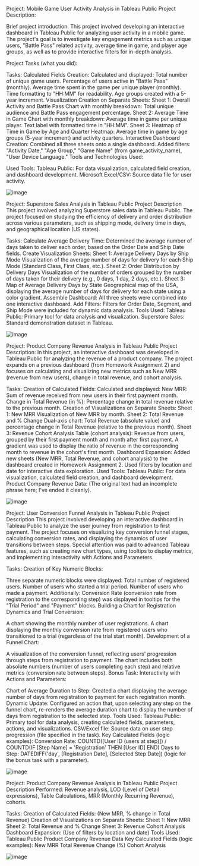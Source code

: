 Project: Mobile Game User Activity Analysis in Tableau Public
Project Description:

Brief project introduction.
This project involved developing an interactive dashboard in Tableau Public for analyzing user activity in a mobile game. The project's goal is to investigate key engagement metrics such as unique users, "Battle Pass" related activity, average time in game, and player age groups, as well as to provide interactive filters for in-depth analysis.

Project Tasks (what you did):

Tasks:
Calculated Fields Creation: Calculated and displayed: Total number of unique game users. Percentage of users active in "Battle Pass" (monthly). Average time spent in the game per unique player (monthly). Time formatting to "HH:MM" for readability. Age groups created with a 5-year increment.
Visualization Creation on Separate Sheets:
Sheet 1: Overall Activity and Battle Pass
Chart with monthly breakdown: Total unique audience and Battle Pass engagement percentage.
Sheet 2: Average Time in Game
Chart with monthly breakdown: Average time in game per unique player.
Text label with formatted time in "HH:MM".
Sheet 3: Heatmap of Time in Game by Age and Quarter
Heatmap: Average time in game by age groups (5-year increment) and activity quarters.
Interactive Dashboard Creation: Combined all three sheets onto a single dashboard. Added filters: "Activity Date," "Age Group," "Game Name" (from game_activity_name), "User Device Language."
Tools and Technologies Used:

Used Tools:
Tableau Public: For data visualization, calculated field creation, and dashboard development.
Microsoft Excel/CSV: Source data file for user activity.

  ![image](https://github.com/user-attachments/assets/e6748e22-779d-45a2-9573-65c53d48244a)

  
Project: Superstore Sales Analysis in Tableau Public
Project Description
This project involved analyzing Superstore sales data in Tableau Public. The project focused on studying the efficiency of delivery and order distribution across various parameters, such as shipping mode, delivery time in days, and geographical location (US states).

Tasks:
Calculate Average Delivery Time: Determined the average number of days taken to deliver each order, based on the Order Date and Ship Date fields.
Create Visualization Sheets:
Sheet 1: Average Delivery Days by Ship Mode
Visualization of the average number of days for delivery for each Ship Mode (Standard Class, First Class, etc.).
Sheet 2: Order Distribution by Delivery Days
Visualization of the number of orders grouped by the number of days taken for their delivery (e.g., 0 days, 1 day, 2 days, etc.).
Sheet 3: Map of Average Delivery Days by State
Geographical map of the USA, displaying the average number of days for delivery for each state using a color gradient.
Assemble Dashboard:
All three sheets were combined into one interactive dashboard.
Add Filters:
Filters for Order Date, Segment, and Ship Mode were included for dynamic data analysis.
Tools Used:
Tableau Public: Primary tool for data analysis and visualization.
Superstore Sales: Standard demonstration dataset in Tableau.

![image](https://github.com/user-attachments/assets/46f49704-4a32-4934-8927-c2231f8f393a)


Project: Product Company Revenue Analysis in Tableau Public
Project Description:
In this project, an interactive dashboard was developed in Tableau Public for analyzing the revenue of a product company. The project expands on a previous dashboard (from Homework Assignment 2) and focuses on calculating and visualizing new metrics such as New MRR (revenue from new users), change in total revenue, and cohort analysis.

Tasks:
Creation of Calculated Fields: Calculated and displayed:
New MRR: Sum of revenue received from new users in their first payment month.
Change in Total Revenue (in %): Percentage change in total revenue relative to the previous month.
Creation of Visualizations on Separate Sheets:
Sheet 1: New MRR
Visualization of New MRR by month.
Sheet 2: Total Revenue and % Change
Dual-axis chart: Total Revenue (absolute value) and percentage change in Total Revenue (relative to the previous month).
Sheet 3: Revenue Cohort Analysis
Table (cohort analysis): Revenue from users, grouped by their first payment month and month after first payment. A gradient was used to display the ratio of revenue in the corresponding month to revenue in the cohort's first month.
Dashboard Expansion: Added new sheets (New MRR, Total Revenue, and cohort analysis) to the dashboard created in Homework Assignment 2. Used filters by location and date for interactive data exploration.
Used Tools:
Tableau Public: For data visualization, calculated field creation, and dashboard development.
Product Company Revenue Data: (The original text had an incomplete phrase here; I've ended it cleanly).

 ![image](https://github.com/user-attachments/assets/00e3175c-8f4f-4d81-9cce-6471068b5a3d)
  
Project: User Conversion Funnel Analysis in Tableau Public
Project Description
This project involved developing an interactive dashboard in Tableau Public to analyze the user journey from registration to first payment. The project focuses on visualizing key conversion funnel stages, calculating conversion rates, and displaying the dynamics of user transitions between steps. Special attention was paid to advanced Tableau features, such as creating new chart types, using tooltips to display metrics, and implementing interactivity with Actions and Parameters.

Tasks:
Creation of Key Numeric Blocks:

Three separate numeric blocks were displayed:
Total number of registered users.
Number of users who started a trial period.
Number of users who made a payment.
Additionally: Conversion Rate (conversion rate from registration to the corresponding step) was displayed in tooltips for the "Trial Period" and "Payment" blocks.
Building a Chart for Registration Dynamics and Trial Conversion:

A chart showing the monthly number of user registrations.
A chart displaying the monthly conversion rate from registered users who transitioned to a trial (regardless of the trial start month).
Development of a Funnel Chart:

A visualization of the conversion funnel, reflecting users' progression through steps from registration to payment.
The chart includes both absolute numbers (number of users completing each step) and relative metrics (conversion rate between steps).
Bonus Task: Interactivity with Actions and Parameters:

Chart of Average Duration to Step: Created a chart displaying the average number of days from registration to payment for each registration month.
Dynamic Update: Configured an action that, upon selecting any step on the funnel chart, re-renders the average duration chart to display the number of days from registration to the selected step.
Tools Used:
Tableau Public: Primary tool for data analysis, creating calculated fields, parameters, actions, and visualizations.
CSV/Excel file: Source data on user step progression (file specified in the task).
Key Calculated Fields (logic examples):
Conversion Rate: COUNTD([User ID (users at step)]) / COUNTD(IF [Step Name] = 'Registration' THEN [User ID] END)
Days to Step: DATEDIFF('day', [Registration Date], [Selected Step Date]) (logic for the bonus task with a parameter).

 ![image](https://github.com/user-attachments/assets/1ed93b1a-be24-475b-a219-2b0b0a32d07f)


Project: Product Company Revenue Analysis in Tableau Public
Project Description
Performed: Revenue analysis, LOD (Level of Detail expressions), Table Calculations, MRR (Monthly Recurring Revenue), cohorts.

Tasks:
Creation of Calculated Fields: (New MRR, % change in Total Revenue)
Creation of Visualizations on Separate Sheets:
Sheet 1: New MRR
Sheet 2: Total Revenue and % Change
Sheet 3: Revenue Cohort Analysis
Dashboard Expansion: (Use of filters by location and date)
Tools Used:
Tableau Public
Product Company Revenue Data
Key Calculated Fields (logic examples):
New MRR
Total Revenue Change (%)
Cohort Analysis

![image](https://github.com/user-attachments/assets/623c26b9-3481-4a24-b178-24c858b7a429)
